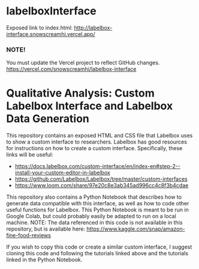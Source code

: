 # labelboxInterface

Exposed link to index.html:
http://labelbox-interface.snowscreamhi.vercel.app/

### NOTE!
You must update the Vercel project to reflect GitHub changes.
https://vercel.com/snowscreamhi/labelbox-interface


# Qualitative Analysis: Custom Labelbox Interface and Labelbox Data Generation

This repository contains an exposed HTML and CSS file that Labelbox uses to show a custom interface to researchers. Labelbox has good resources for instructions on how to create a custom interface. Specifically, these links will be useful:

- https://docs.labelbox.com/custom-interface/en/index-en#step-2--install-your-custom-editor-in-labelbox
- https://github.com/Labelbox/Labelbox/tree/master/custom-interfaces
- https://www.loom.com/share/97e20c8e3ab345ad996cc4c8f3b4cdae

This repository also contains a Python Notebook that describes how to generate data compatible with this interface, as well as how to code other useful functions for Labelbox. This Python Notebook is meant to be run in Google Colab, but could probably easily be adapted to run on a local machine. NOTE: The data referenced in this code is not available in this repository, but is available here: https://www.kaggle.com/snap/amazon-fine-food-reviews

If you wish to copy this code or create a similar custom interface, I suggest cloning this code and following the tutorials linked above and the tutorials linked in the Python Notebook.

